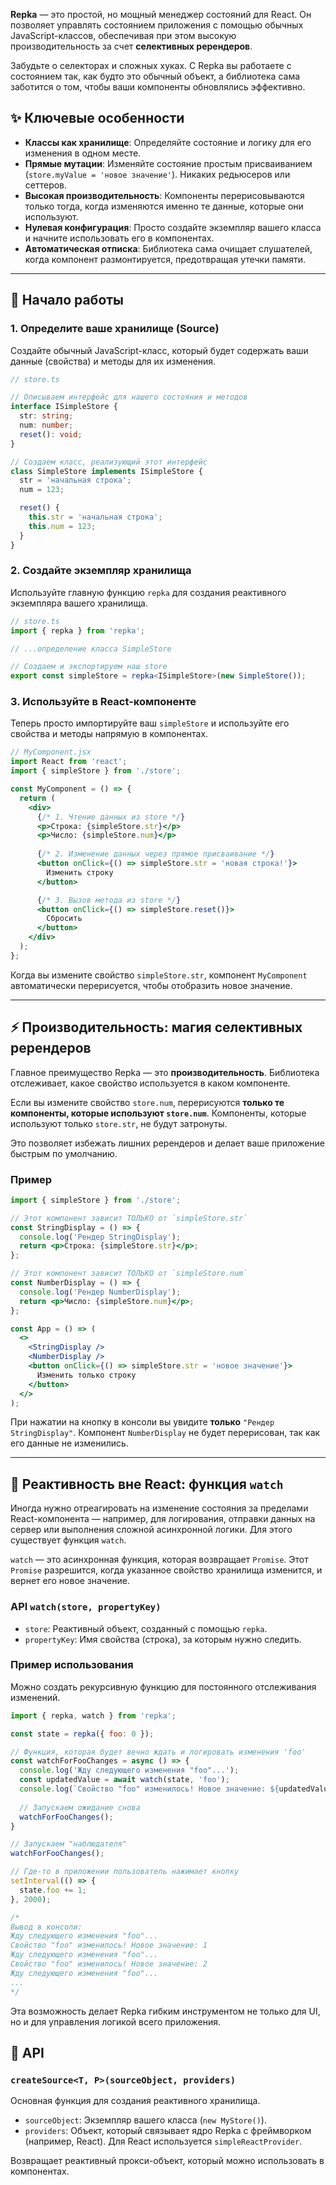 **Repka** — это простой, но мощный менеджер состояний для React. Он позволяет управлять состоянием приложения с помощью обычных JavaScript-классов, обеспечивая при этом высокую производительность за счет **селективных ререндеров**.

Забудьте о селекторах и сложных хуках. С Repka вы работаете с состоянием так, как будто это обычный объект, а библиотека сама заботится о том, чтобы ваши компоненты обновлялись эффективно.

## ✨ Ключевые особенности

  * **Классы как хранилище**: Определяйте состояние и логику для его изменения в одном месте.
  * **Прямые мутации**: Изменяйте состояние простым присваиванием (`store.myValue = 'новое значение'`). Никаких редьюсеров или сеттеров.
  * **Высокая производительность**: Компоненты перерисовываются только тогда, когда изменяются именно те данные, которые они используют.
  * **Нулевая конфигурация**: Просто создайте экземпляр вашего класса и начните использовать его в компонентах.
  * **Автоматическая отписка**: Библиотека сама очищает слушателей, когда компонент размонтируется, предотвращая утечки памяти.

-----

## 🚀 Начало работы

### 1\. Определите ваше хранилище (Source)

Создайте обычный JavaScript-класс, который будет содержать ваши данные (свойства) и методы для их изменения.

```typescript
// store.ts

// Описываем интерфейс для нашего состояния и методов
interface ISimpleStore {
  str: string;
  num: number;
  reset(): void;
}

// Создаем класс, реализующий этот интерфейс
class SimpleStore implements ISimpleStore {
  str = 'начальная строка';
  num = 123;

  reset() {
    this.str = 'начальная строка';
    this.num = 123;
  }
}
```

### 2\. Создайте экземпляр хранилища

Используйте главную функцию `repka` для создания реактивного экземпляра вашего хранилища.

```typescript
// store.ts
import { repka } from 'repka';

// ...определение класса SimpleStore

// Создаем и экспортируем наш store
export const simpleStore = repka<ISimpleStore>(new SimpleStore());
```

### 3\. Используйте в React-компоненте

Теперь просто импортируйте ваш `simpleStore` и используйте его свойства и методы напрямую в компонентах.

```jsx
// MyComponent.jsx
import React from 'react';
import { simpleStore } from './store';

const MyComponent = () => {
  return (
    <div>
      {/* 1. Чтение данных из store */}
      <p>Строка: {simpleStore.str}</p>
      <p>Число: {simpleStore.num}</p>
      
      {/* 2. Изменение данных через прямое присваивание */}
      <button onClick={() => simpleStore.str = 'новая строка!'}>
        Изменить строку
      </button>

      {/* 3. Вызов метода из store */}
      <button onClick={() => simpleStore.reset()}>
        Сбросить
      </button>
    </div>
  );
};
```

Когда вы измените свойство `simpleStore.str`, компонент `MyComponent` автоматически перерисуется, чтобы отобразить новое значение.

-----

## ⚡ Производительность: магия селективных ререндеров

Главное преимущество Repka — это **производительность**. Библиотека отслеживает, какое свойство используется в каком компоненте.

Если вы измените свойство `store.num`, перерисуются **только те компоненты, которые используют `store.num`**. Компоненты, которые используют только `store.str`, не будут затронуты.

Это позволяет избежать лишних ререндеров и делает ваше приложение быстрым по умолчанию.

### Пример

```jsx
import { simpleStore } from './store';

// Этот компонент зависит ТОЛЬКО от `simpleStore.str`
const StringDisplay = () => {
  console.log('Рендер StringDisplay');
  return <p>Строка: {simpleStore.str}</p>;
};

// Этот компонент зависит ТОЛЬКО от `simpleStore.num`
const NumberDisplay = () => {
  console.log('Рендер NumberDisplay');
  return <p>Число: {simpleStore.num}</p>;
};

const App = () => (
  <>
    <StringDisplay />
    <NumberDisplay />
    <button onClick={() => simpleStore.str = 'новое значение'}>
      Изменить только строку
    </button>
  </>
);
```

При нажатии на кнопку в консоли вы увидите **только** `"Рендер StringDisplay"`. Компонент `NumberDisplay` не будет перерисован, так как его данные не изменились.

-----

## 🧐 Реактивность вне React: функция `watch`

Иногда нужно отреагировать на изменение состояния за пределами React-компонента — например, для логирования, отправки данных на сервер или выполнения сложной асинхронной логики. Для этого существует функция `watch`.

`watch` — это асинхронная функция, которая возвращает `Promise`. Этот `Promise` разрешится, когда указанное свойство хранилища изменится, и вернет его новое значение.

### API `watch(store, propertyKey)`

  * `store`: Реактивный объект, созданный с помощью `repka`.
  * `propertyKey`: Имя свойства (строка), за которым нужно следить.

### Пример использования

Можно создать рекурсивную функцию для постоянного отслеживания изменений.

```javascript
import { repka, watch } from 'repka';

const state = repka({ foo: 0 });

// Функция, которая будет вечно ждать и логировать изменения 'foo'
const watchForFooChanges = async () => {
  console.log('Жду следующего изменения "foo"...');
  const updatedValue = await watch(state, 'foo');
  console.log(`Свойство "foo" изменилось! Новое значение: ${updatedValue}`);
  
  // Запускаем ожидание снова
  watchForFooChanges();
}

// Запускаем "наблюдателя"
watchForFooChanges();

// Где-то в приложении пользователь нажимает кнопку
setInterval(() => {
  state.foo += 1;
}, 2000);

/*
Вывод в консоли:
Жду следующего изменения "foo"...
Свойство "foo" изменилось! Новое значение: 1
Жду следующего изменения "foo"...
Свойство "foo" изменилось! Новое значение: 2
Жду следующего изменения "foo"...
...
*/
```

Эта возможность делает Repka гибким инструментом не только для UI, но и для управления логикой всего приложения.

## 📖 API

### `createSource<T, P>(sourceObject, providers)`

Основная функция для создания реактивного хранилища.

  * `sourceObject`: Экземпляр вашего класса (`new MyStore()`).
  * `providers`: Объект, который связывает ядро Repka с фреймворком (например, React). Для React используется `simpleReactProvider`.

Возвращает реактивный прокси-объект, который можно использовать в компонентах.

